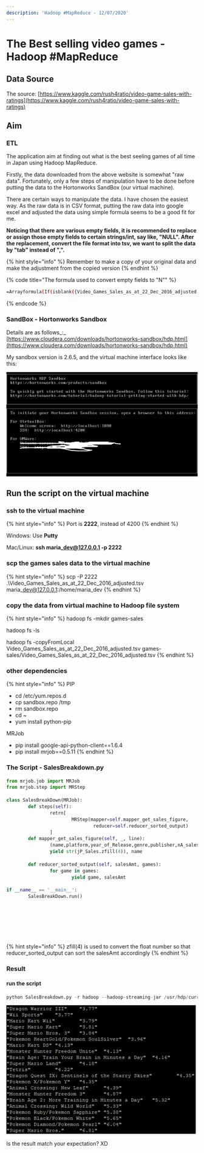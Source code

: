 ```yaml
---
description: 'Hadoop #MapReduce - 12/07/2020'
---
```


# The Best selling video games - Hadoop \#MapReduce

## Data Source

The source: [https://www.kaggle.com/rush4ratio/video-game-sales-with-ratings](https://www.kaggle.com/rush4ratio/video-game-sales-with-ratings)

## Aim

### ETL

The application aim at finding out what is the best seeling games of all time in Japan using Hadoop MapReduce. 

Firstly, the data downloaded from the above website is somewhat "raw data". Fortunately, only a few steps  of manipulation have to be done before putting the data to the Hortonworks SandBox \(our virtual machine\).   

There are certain ways to manipulate the data. I have chosen the easiest way. As the raw data is in CSV format, putting the raw data into google excel and adjusted the data using simple formula seems to be a good fit for me. 

**Noticing that there are various empty fields, it is recommended to replace or assign those empty fields to certain strings/int, say like, "NULL". After the replacement, convert the file format into tsv, we want to split the data by "tab" instead of ",".**

{% hint style="info" %}
 Remember to make a copy of your original data and make the adjustment from the copied version 
{% endhint %}

{% code title="The formula used to convert empty fields to \"N\"" %}
```bash
=Arrayformula(If(isblank({Video_Games_Sales_as_at_22_Dec_2016_adjusted!A1:P16720}),"NULL",{Video_Games_Sales_as_at_22_Dec_2016_adjusted!A1:P16720}))
```
{% endcode %}

### SandBox - Hortonworks Sandbox

 Details are as follows_:_ [https://www.cloudera.com/downloads/hortonworks-sandbox/hdp.html](https://www.cloudera.com/downloads/hortonworks-sandbox/hdp.html)

My sandbox version is 2.6.5, and the virtual machine interface looks like this:

![](.gitbook/assets/vb.png)

## Run the script on the virtual machine

### ssh to the virtual machine

{% hint style="info" %}
Port is **2222**, instead of 4200
{% endhint %}

Windows: Use **Putty**

Mac/Linux: **ssh maria\_dev@127.0.0.1 -p 2222**

### scp the games sales data to the virtual machine

{% hint style="info" %}
scp -P 2222 .\Video\_Games\_Sales\_as\_at\_22\_Dec\_2016\_adjusted.tsv maria\_dev@127.0.0.1:/home/maria\_dev
{% endhint %}

### copy the data from virtual machine to Hadoop file system

{% hint style="info" %}
hadoop fs -mkdir games-sales

hadoop fs -ls

hadoop fs -copyFromLocal Video\_Games\_Sales\_as\_at\_22\_Dec\_2016\_adjusted.tsv games-sales/Video\_Games\_Sales\_as\_at\_22\_Dec\_2016\_adjusted.tsv
{% endhint %}

### other dependencies

{% hint style="info" %}
PIP

* cd /etc/yum.repos.d
* cp sandbox.repo /tmp
* rm sandbox.repo
* cd ~
* yum install python-pip

MRJob

* pip install google-api-python-client==1.6.4
* pip install mrjob==0.5.11
{% endhint %}

### The Script - SalesBreakdown.py

```python
from mrjob.job import MRJob
from mrjob.step import MRStep

class SalesBreakDown(MRJob):
        def steps(self):
                retrn[
                        MRStep(mapper=self.mapper_get_sales_figure,
                                reducer=self.reducer_sorted_output)
                ]
        def mapper_get_sales_figure(self, _, line):
                (name,platform,year_of_Release,genre,publisher,nA_sales,eU_sales,jP_Sales,other_Sales,global_Sales,critic_Score,critic_Count,user_Score,user_Count,developer,rating) = line.split('\t')
                yield str(jP_Sales.zfill(4)), name
                
        def reducer_sorted_output(self, salesAmt, games):
                for game in games:
                        yield game, salesAmt
                        
if __name__ == '__main__':
        SalesBreakDown.run()
                
                
                
                
                
                
```

{% hint style="info" %}
zfill\(4\) is used to convert the float number so that reducer\_sorted\_output can sort the salesAmt accordingly
{% endhint %}

### Result

#### run the script

```python
python SalesBreakdown.py -r hadoop --hadoop-streaming-jar /usr/hdp/current/hadoop-mapreduce-client/hadoop-streaming.jar hdfs://sandbox-hdp.hortonworks.com:8020/user/maria_dev/games-sales/Video_Games_Sales_as_at_22_Dec_2016_adjusted.tsv
```

![Games: Sales Figures \(in millions\)](.gitbook/assets/sales.png)

Is the result match your expectation? XD

